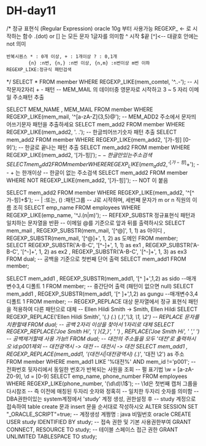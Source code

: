 # DH-day11
/*
    정규 표현식 (Regular Expression)
    oracle 10g 부터 사용가능 REGEXP_   <- 로 시작하는 함수
    .(dot) or [] 는 모든 문자 1글자를 의미함
    ^ 시작 $끝   [^]<-- 대괄호 안에는 not 의미
    
    반복시퀀스 * : 0개 이상, + : 1개이상 ? : 0,1개
            {n} :n번, {n,} :n번 이상, {n,m} :n번이상 m번 이하
    REGEXP_LIKE:정규식 패턴검색
*/
SELECT *
FROM member
WHERE REGEXP_LIKE(mem_comtel, '^..-'); -- 시작문자2자리 + - 패턴
-- MEM_MAIL 의 데이터중 영문자로 시작하고 3 ~ 5 자리 이메일 주소패턴 추출

SELECT MEM_NAME
     , MEM_MAIL
FROM member
WHERE REGEXP_LIKE(mem_mail, '^[a-zA-Z]{3,5}@');
-- MEM_ADD2 주소에서 문자띄어쓰기문자 패턴을 추출하세요
SELECT mem_add2
FROM member
WHERE REGEXP_LIKE(mem_add2, '. .');
-- 한글띄어쓰기숫자 패턴 추출
SELECT mem_add2
FROM member
WHERE REGEXP_LIKE(mem_add2, '[가-힝] [0-9]');
-- 한글로 끝나는 패턴 추출
SELECT mem_add2
FROM member
WHERE REGEXP_LIKE(mem_add2, '[가-힝]$');
-- 한글만 있는 주소검색
SELECT mem_add2
FROM member
WHERE REGEXP_LIKE(mem_add2, '^[가-힝]+$');  -- + 는 한개이상
-- 한글이 없는 주소검색
SELECT mem_add2
FROM member
WHERE NOT REGEXP_LIKE(mem_add2, '[가-힝]'); -- NOT 이 붙음

SELECT mem_add2
FROM member
WHERE REGEXP_LIKE(mem_add2, '^[^가-힝]+$'); 
-- | :또는, () :패턴그룹
-- J로 시작하며, 세번째 문자가 m or n 직원의 이름 조히
SELECT emp_name
FROM employees
WHERE REGEXP_LIKE(emp_name, '^J.(n|m)');
-- REFEXP_SUBSTR 정규표현식 패턴과 일치하는 문자열을 반환
-- 이메일 @를 기준으로 앞과 뒤를 출력하시오
SELECT mem_mail
     , REGEXP_SUBSTR(mem_mail, '[^@]', 1, 1) as 아이디
     , REGEXP_SUBSTR(mem_mail, '[^@]+', 1, 2) as 도메인
FROM member;
SELECT REGEXP_SUBSTR('A-B-C', '[^-]+', 1, 1) as ex1
     , REGEXP_SUBSTR('A-B-C', '[^-]+', 1, 2) as ex2
     , REGEXP_SUBSTR('A-B-C', '[^-]+', 1, 3) as ex3
FROM dual;
-- 공백을 기준으로 첫번째 단어 출력
SELECT mem_add1
FROM member;

SELECT mem_add1
     , REGEXP_SUBSTR(mem_add1, '[^ ]+',1,2) as sido --매개변수3,4 디폴트 1
FROM member;
-- 중간단어 출력 (패턴이 없으면 null)
SELECT mem_add1
     , REGEXP_SUBSTR(mem_add1, '[^ ]+',1,2) as gungu --매개변수3,4 디폴트 1
FROM member;
-- REGEXP_REPLACE 대상 문자열에서 정규 표현식 패턴을 적용하여 다른 패턴으로 대체
-- Ellen Hildi Smith    -> Smith, Ellen Hildi
SELECT REGEXP_REPLACE('Ellen Hildi Smith', '(.*) (.*) (.*)','\3, \1, \2')    -- REPLACE 문자를 치환할때
FROM dual;
-- 공백 2자리 이상을 찾아서 1자리로 대체
SELECT REGEXP_REPLACE('Joe      Smith   Hi', '( ){2,}', ' ')
     , REPLACE('Joe      Smith   Hi', '   ',' ') -- 공백제거할때 사용 가능!!
FROM dual;
-- 대전의 주소들을 모두 '대전'로 출력하시오 id:p001제외
-- 대전광역시 -> 대전
-- 대전시    -> 대전
SELECT mem_add1
     , REGEXP_REPLACE(mem_add1, '(대전시|대전광역시) (.*)', '대전 \2') as 주소
FROM member
WHERE mem_add1 LIKE '%대전%'
AND mem_id !='p001';
-- 전화번호 뒷자리에서 동일한 번호가 반복되는 사원을 조회
-- 펄 표기법 \w = [a-zA-Z0-9], \d = [0-9]
SELECT emp_name, phone_number
FROM employees
WHERE REGEXP_LIKE(phone_number, '(\d\d)\1$'); -- \1d은 첫번째 캡처 그룹을 다시참조
                                              -- 즉 이전에 매칭된 두자리 숫자와 정혹히
                                              -- 일치한 두자리 숫자를 의미함
-- DBA권한이있는 system계정에서 'study' 계정 생성, 권한설정 후
-- study 계정으로 접속하여 table create 문과 insert 문을 순서대로 작성하시오
ALTER SESSION SET "_ORACLE_SCRIPT"=true;
-- 계정생성 계쩡명 : java 비밀번호 oracle
CREATE USER study IDENTIFIED BY study;
-- 접속 권한 및 기본 사용권한부여
GRANT CONNECT, RESOURCE TO study;
-- 테이블 스페이스 접근 권한
GRANT UNLIMITED TABLESPACE TO study;


